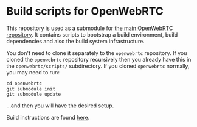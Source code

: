 Build scripts for OpenWebRTC
============================

This repository is used as a submodule for [the main OpenWebRTC repository](https://github.com/EricssonResearch/openwebrtc). It contains scripts to bootstrap a build environment, build dependencies and also the build system infrastructure.

You don't need to clone it separately to the `openwebrtc` repository. If you cloned the `openwebrtc` repository recursively then you already have this in the `openwebrtc/scripts/` subdirectory. If you cloned `openwebrtc` normally, you may need to run:
```
cd openwebrtc
git submodule init
git submodule update
```
...and then you will have the desired setup.

Build instructions are found [here](https://github.com/EricssonResearch/openwebrtc#building).
